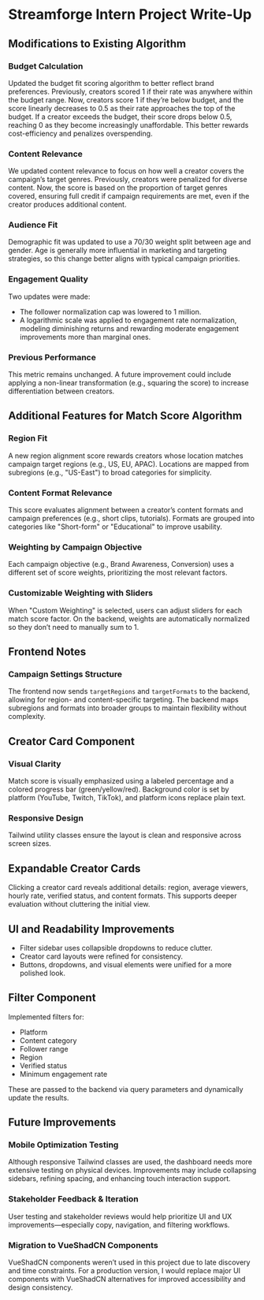 # Streamforge Intern Project Write-Up

## Modifications to Existing Algorithm

### Budget Calculation
Updated the budget fit scoring algorithm to better reflect brand preferences. Previously, creators scored 1 if their rate was anywhere within the budget range. Now, creators score 1 if they’re below budget, and the score linearly decreases to 0.5 as their rate approaches the top of the budget. If a creator exceeds the budget, their score drops below 0.5, reaching 0 as they become increasingly unaffordable. This better rewards cost-efficiency and penalizes overspending.

### Content Relevance
We updated content relevance to focus on how well a creator covers the campaign’s target genres. Previously, creators were penalized for diverse content. Now, the score is based on the proportion of target genres covered, ensuring full credit if campaign requirements are met, even if the creator produces additional content.

### Audience Fit
Demographic fit was updated to use a 70/30 weight split between age and gender. Age is generally more influential in marketing and targeting strategies, so this change better aligns with typical campaign priorities.

### Engagement Quality
Two updates were made:
- The follower normalization cap was lowered to 1 million.
- A logarithmic scale was applied to engagement rate normalization, modeling diminishing returns and rewarding moderate engagement improvements more than marginal ones.

### Previous Performance
This metric remains unchanged. A future improvement could include applying a non-linear transformation (e.g., squaring the score) to increase differentiation between creators.

## Additional Features for Match Score Algorithm

### Region Fit
A new region alignment score rewards creators whose location matches campaign target regions (e.g., US, EU, APAC). Locations are mapped from subregions (e.g., "US-East") to broad categories for simplicity.

### Content Format Relevance
This score evaluates alignment between a creator’s content formats and campaign preferences (e.g., short clips, tutorials). Formats are grouped into categories like "Short-form" or "Educational" to improve usability.

### Weighting by Campaign Objective
Each campaign objective (e.g., Brand Awareness, Conversion) uses a different set of score weights, prioritizing the most relevant factors.

### Customizable Weighting with Sliders
When "Custom Weighting" is selected, users can adjust sliders for each match score factor. On the backend, weights are automatically normalized so they don’t need to manually sum to 1.

## Frontend Notes

### Campaign Settings Structure
The frontend now sends `targetRegions` and `targetFormats` to the backend, allowing for region- and content-specific targeting. The backend maps subregions and formats into broader groups to maintain flexibility without complexity.

## Creator Card Component

### Visual Clarity
Match score is visually emphasized using a labeled percentage and a colored progress bar (green/yellow/red). Background color is set by platform (YouTube, Twitch, TikTok), and platform icons replace plain text.

### Responsive Design
Tailwind utility classes ensure the layout is clean and responsive across screen sizes.

## Expandable Creator Cards
Clicking a creator card reveals additional details: region, average viewers, hourly rate, verified status, and content formats. This supports deeper evaluation without cluttering the initial view.

## UI and Readability Improvements
- Filter sidebar uses collapsible dropdowns to reduce clutter.
- Creator card layouts were refined for consistency.
- Buttons, dropdowns, and visual elements were unified for a more polished look.

## Filter Component

Implemented filters for:
- Platform
- Content category
- Follower range
- Region
- Verified status
- Minimum engagement rate

These are passed to the backend via query parameters and dynamically update the results.

## Future Improvements

### Mobile Optimization Testing
Although responsive Tailwind classes are used, the dashboard needs more extensive testing on physical devices. Improvements may include collapsing sidebars, refining spacing, and enhancing touch interaction support.

### Stakeholder Feedback & Iteration
User testing and stakeholder reviews would help prioritize UI and UX improvements—especially copy, navigation, and filtering workflows.

### Migration to VueShadCN Components
VueShadCN components weren’t used in this project due to late discovery and time constraints. For a production version, I would replace major UI components with VueShadCN alternatives for improved accessibility and design consistency.
